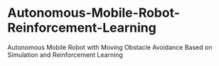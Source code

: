 # Autonomous-Mobile-Robot-Reinforcement-Learning
Autonomous Mobile Robot with Moving Obstacle Avoidance Based on Simulation and Reinforcement Learning
